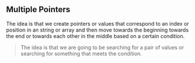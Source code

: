 ## Multiple Pointers

The idea is that we create pointers or values that correspond to an index or position in an string or array and then move towards the beginning towards the end or towards each other in the middle based on a certain condition.

> The idea is that we are going to be searching for a pair of values or searching for something that meets the condition.
